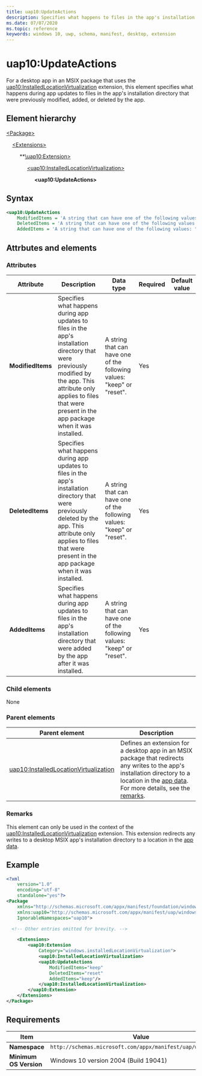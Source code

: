```yaml
---
title: uap10:UpdateActions
description: Specifies what happens to files in the app's installation directory that are modified, added, or deleted by the app when it's updated to a new version.
ms.date: 07/07/2020
ms.topic: reference
keywords: windows 10, uwp, schema, manifest, desktop, extension 
---
```


# uap10:UpdateActions

For a desktop app in an MSIX package that uses the [uap10:InstalledLocationVirtualization](element-uap10-installedlocationvirtualization.md) extension, this element specifies what happens during app updates to files in the app's installation directory that were previously modified, added, or deleted by the app.

## Element hierarchy

[\<Package\>](element-package.md)

&nbsp;&nbsp;&nbsp;&nbsp;[\<Extensions\>](element-1-extensions.md)

&nbsp;&nbsp;&nbsp;&nbsp; &nbsp;&nbsp;&nbsp;&nbsp;**[\uap10:Extension\>](element-uap10-extension.md)

&nbsp;&nbsp;&nbsp;&nbsp; &nbsp;&nbsp;&nbsp;&nbsp; &nbsp;&nbsp;&nbsp;&nbsp;[\<uap10:InstalledLocationVirtualization\>](element-uap10-installedlocationvirtualization.md)

&nbsp;&nbsp;&nbsp;&nbsp; &nbsp;&nbsp;&nbsp;&nbsp; &nbsp;&nbsp;&nbsp;&nbsp; &nbsp;&nbsp;&nbsp;&nbsp;**\<uap10:UpdateActions\>**

## Syntax

```xml
<uap10:UpdateActions
    ModifiedItems = 'A string that can have one of the following values: "keep" or "reset".'
    DeletedItems = 'A string that can have one of the following values: "keep" or "reset".'
    AddedItems = 'A string that can have one of the following values: "keep" or "reset".' />
```

## Attrbutes and elements

### Attributes

| Attribute | Description | Data type | Required | Default value |
|-|-|-|-|-|
| **ModifiedItems** | Specifies what happens during app updates to files in the app's installation directory that were previously modified by the app. This attribute only applies to files that were present in the app package when it was installed. | A string that can have one of the following values: "keep" or "reset". | Yes |  |
| **DeletedItems** | Specifies what happens during app updates to files in the app's installation directory that were previously deleted by the app. This attribute only applies to files that were present in the app package when it was installed. | A string that can have one of the following values: "keep" or "reset". | Yes |  |
| **AddedItems** | Specifies what happens during app updates to files in the app's installation directory that were added by the app after it was installed. | A string that can have one of the following values: "keep" or "reset". | Yes |  |

### Child elements

None

### Parent elements

| Parent element | Description |
|-|-|
| [uap10:InstalledLocationVirtualization](element-uap10-installedlocationvirtualization.md) | Defines an extension for a desktop app in an MSIX package that redirects any writes to the app's installation directory to a location in the [app data](/windows/uwp/design/app-settings/store-and-retrieve-app-data). For more details, see the [remarks](#remarks). |

### Remarks

This element can only be used in the context of the [uap10:InstalledLocationVirtualization](element-uap10-installedlocationvirtualization.md) extension. This extension redirects any writes to a desktop MSIX app's installation directory to a location in the [app data](/windows/uwp/design/app-settings/store-and-retrieve-app-data).

## Example

```xml
<?xml
    version="1.0"
    encoding="utf-8"
    standalone="yes"?>
<Package
    xmlns="http://schemas.microsoft.com/appx/manifest/foundation/windows10"
    xmlns:uap10="http://schemas.microsoft.com/appx/manifest/uap/windows10/10"
    IgnorableNamespaces="uap10">

  <!-- Other entries omitted for brevity. -->

    <Extensions>
        <uap10:Extension
            Category="windows.installedLocationVirtualization">
            <uap10:InstalledLocationVirtualization>
            <uap10:UpdateActions
                ModifiedItems="keep"
                DeletedItems="reset"
                AddedItems="keep"/>
            </uap10:InstalledLocationVirtualization>
        </uap10:Extension>
    </Extensions>
</Package>
```

## Requirements

| Item | Value |
|--|--|
| **Namespace** | `http://schemas.microsoft.com/appx/manifest/uap/windows10/10` |
| **Minimum OS Version** | Windows 10 version 2004 (Build 19041) |
